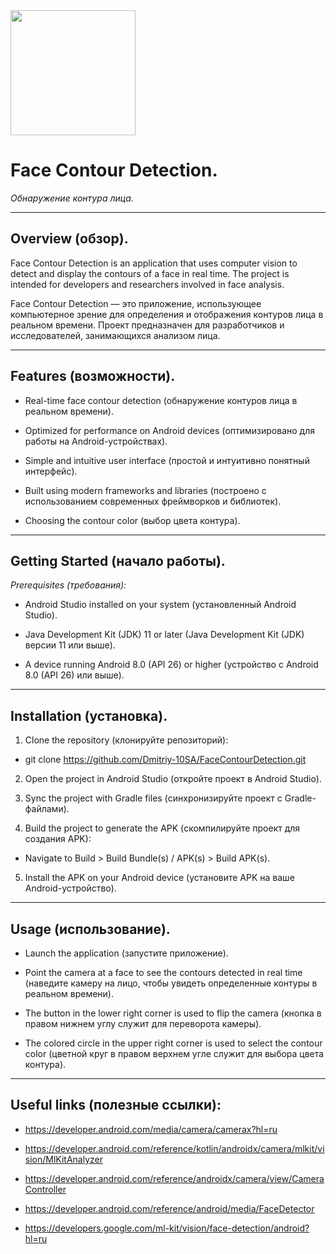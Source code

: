 <img src="https://github.com/user-attachments/assets/e1698492-809e-4db1-bde0-3a12a4e2afff" width="200" />

# **Face Contour Detection.**
*Обнаружение контура лица.*

---

## **Overview (обзор).**
Face Contour Detection is an application that uses computer vision to detect and display the contours of a face in real time. The project is intended for developers and researchers involved in face analysis.

Face Contour Detection — это приложение, использующее компьютерное зрение для определения и отображения контуров лица в реальном времени. Проект предназначен для разработчиков и исследователей, занимающихся анализом лица.

---

## **Features (возможности).**

- Real-time face contour detection (обнаружение контуров лица в реальном времени).

- Optimized for performance on Android devices (оптимизировано для работы на Android-устройствах).

- Simple and intuitive user interface (простой и интуитивно понятный интерфейс).

- Built using modern frameworks and libraries (построено с использованием современных фреймворков и библиотек).

- Choosing the contour color (выбор цвета контура).

---

## **Getting Started (начало работы).**

*Prerequisites (требования):*

- Android Studio installed on your system (установленный Android Studio).

- Java Development Kit (JDK) 11 or later (Java Development Kit (JDK) версии 11 или выше).

- A device running Android 8.0 (API 26) or higher (устройство с Android 8.0 (API 26) или выше).

---

## **Installation (установка).**

1) Clone the repository (клонируйте репозиторий):

- git clone https://github.com/Dmitriy-10SA/FaceContourDetection.git

2) Open the project in Android Studio (откройте проект в Android Studio).

3) Sync the project with Gradle files (синхронизируйте проект с Gradle-файлами).

4) Build the project to generate the APK (скомпилируйте проект для создания APK):

- Navigate to Build > Build Bundle(s) / APK(s) > Build APK(s).

5) Install the APK on your Android device (установите APK на ваше Android-устройство).

---

## **Usage (использование).**

- Launch the application (запустите приложение).

- Point the camera at a face to see the contours detected in real time (наведите камеру на лицо, чтобы увидеть определенные контуры в реальном времени).

- The button in the lower right corner is used to flip the camera (кнопка в правом нижнем углу служит для переворота камеры).

- The colored circle in the upper right corner is used to select the contour color (цветной круг в правом верхнем угле служит для выбора цвета контура).

---

## **Useful links (полезные ссылки):**

- https://developer.android.com/media/camera/camerax?hl=ru

- https://developer.android.com/reference/kotlin/androidx/camera/mlkit/vision/MlKitAnalyzer

- https://developer.android.com/reference/androidx/camera/view/CameraController

- https://developer.android.com/reference/android/media/FaceDetector

- https://developers.google.com/ml-kit/vision/face-detection/android?hl=ru

